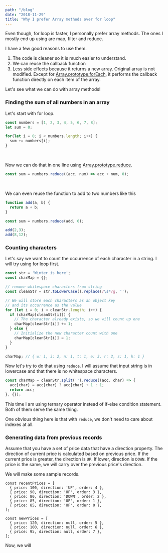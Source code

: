 ```yaml
---
path: "/blog"
date: "2018-11-29"
title: "Why I prefer Array methods over for loop"
---
```

Even though, for loop is faster, I personally prefer array methods. The ones I mostly end up using are map, filter and reduce.

I have a few good reasons to use them.

1. The code is cleaner so it is much easier to understand.
2. We can reuse the callback function
3. Less side effects because it returns a new array. Original array is not modified. Except for [Array.prototype.forEach](https://developer.mozilla.org/en-US/docs/Web/JavaScript/Reference/Global_Objects/Array/forEach), it performs the callback function directly on each item of the array. 

Let's see what we can do with array methods!

### Finding the sum of all numbers in an array

Let's start with for loop.

```javascript
const numbers = [1, 2, 3, 4, 5, 6, 7, 8];
let sum = 0;

for(let i = 0; i < numbers.length; i++) {
  sum += numbers[i];
}
```
<br>

Now we can do that in one line using [Array.prototype.reduce](https://developer.mozilla.org/en-US/docs/Web/JavaScript/Reference/Global_Objects/Array/Reduce).

```javascript
const sum = numbers.reduce((acc, num) => acc + num, 0);
```
<br>

We can even reuse the function to add to two numbers like this

```javascript
function add(a, b) {
  return a + b;
}

const sum = numbers.reduce(add, 0);

add(2,3);
add(8,12);
```

### Counting characters

Let's say we want to count the occurrence of each character in a string. I will try using for loop first.

```javascript
const str = 'Winter is here';
const charMap = {};

// remove whitespace characters from string
const cleanStr = str.toLowerCase().replace(/\s*/g, '');

// We will store each characters as an object key
// and its occurrence as the value
for (let i = 0; i < cleanStr.length; i++) {
  if (charMap[cleanStr[i]]) {
    // The character already exists, so we will count up one
    charMap[cleanStr[i]] += 1;
  } else {
    // Initialize the new character count with one
    charMap[cleanStr[i]] = 1;
  }
}

charMap; // { w: 1, i: 2, n: 1, t: 1, e: 3, r: 2, s: 1, h: 1 }
```

Now let's try to do that using `reduce`. I will assume that input string is in lowercase and that there is no whitespace characters.

```javascript
const charMap = cleanStr.split('').reduce((acc, char) => {
  acc[char] = acc[char] ? acc[char] + 1 : 1;
  return acc;
}, {});
```

This time I am using ternary operator instead of if-else condition statement. Both of them serve the same thing. 

One obvious thing here is that with `reduce`, we don't need to care about indexes at all.

### Generating data from previous records

Assume that you have a set of price data that have a direction property. The direction of current price is calculated based on previous price. If the current price is greater, the direction is `UP`. If lower, direction is `DOWN`. If the price is the same, we will carry over the previous price's direction.

We will make some sample records.

```
const recentPrices = [
  { price: 100, direction: 'UP', order: 4 },
  { price: 90, direction: 'UP', order: 3 },
  { price: 80, direction: 'DOWN', order: 2 },
  { price: 85, direction: 'UP', order: 1 },
  { price: 85, direction: 'UP', order: 0 },
];

const newPrices = [
  { price: 120, direction: null, order: 5 },
  { price: 100, direction: null, order: 6 },
  { price: 95, direction: null, order: 7 },
];

```

Now, we will 

```


```